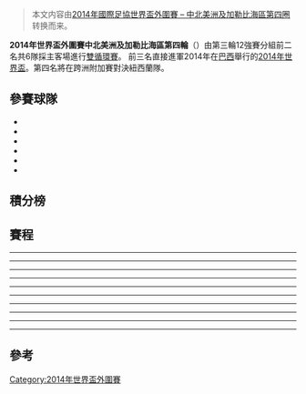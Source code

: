 > 本文内容由[2014年國際足協世界盃外圍賽 – 中北美洲及加勒比海區第四圈](https://zh.wikipedia.org/wiki/2014年國際足協世界盃外圍賽_–_中北美洲及加勒比海區第四圈)转换而来。


**2014年世界盃外圍賽中北美洲及加勒比海區第四輪**（）由第三輪12強賽分組前二名共6隊採主客場進行[雙循環賽](../Page/循环赛.md "wikilink")。 前三名直接進軍2014年在[巴西](../Page/巴西.md "wikilink")舉行的[2014年世界盃](https://zh.wikipedia.org/wiki/2014年世界盃足球賽 "wikilink")。第四名將在跨洲附加賽對決紐西蘭隊。

## 參賽球隊

  -
  -
  -
  -
  -
  -
## 積分榜

## 賽程

<div id="Mexico0v0Jamaica">

</div>

<div id="Honduras2v1United States ">

</div>

<div id=" Panama2v2Costa Rica">

</div>

-----

<div id="Jamaica v Panama">

</div>

<div id="Honduras v Mexico">

</div>

<div id="United States v  Costa Rica">

</div>

-----

<div id="Mexico  v  United States">

</div>

<div id="Panama v Honduras">

</div>

<div id="Costa Rica v Jamaica">

</div>

-----

<div id="Jamaica v  Mexico">

</div>

-----

<div id="Jamaica v United States">

</div>

<div id="Costa Rica v  Honduras">

</div>

<div id="Panama v Mexico">

</div>

-----

<div id="Mexico v  Costa Rica">

</div>

<div id="Honduras v Jamaica">

</div>

<div id="United States v  Panama">

</div>

-----

<div id="United States  v Honduras">

</div>

<div id="Costa Rica v  Jamaica">

</div>

-----

<div id="Mexico v  Honduras">

</div>

<div id="Panama v Jamaica">

</div>

<div id="Costa Rica v United States">

</div>

-----

<div id="Jamaica v  Costa Rica">

</div>

<div id="Honduras v Panama">

</div>

<div id="United States v Mexico">

</div>

-----

<div id="Mexico v  Panama">

</div>

<div id="Honduras v Costa Rica">

</div>

<div id="United States v  Jamaica">

</div>

-----

<div id="Jamaica v  Honduras">

</div>

<div id="Panama v United States ">

</div>

<div id="Costa Rica v  Mexico">

</div>

## 參考

[Category:2014年世界盃外圍賽](https://zh.wikipedia.org/wiki/Category:2014年世界盃外圍賽 "wikilink")